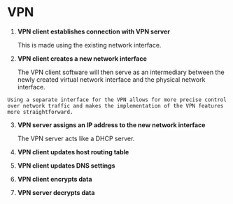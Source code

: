 # VPN

1. **VPN client establishes connection with VPN server**

   This is made using the existing network interface. 

2. **VPN client creates a new network interface**

   The VPN client software will then serve as an intermediary between the newly created virtual network interface and the physical network interface.

~~~admonish question title="Why can't we just use existing network interfaces?"
Using a separate interface for the VPN allows for more precise control over network traffic and makes the implementation of the VPN features more straightforward.
~~~

3. **VPN server assigns an IP address to the new network interface**

   The VPN server acts like a DHCP server.

4. **VPN client updates host routing table**

5. **VPN client updates DNS settings**

6. **VPN client encrypts data**

7. **VPN server decrypts data**
